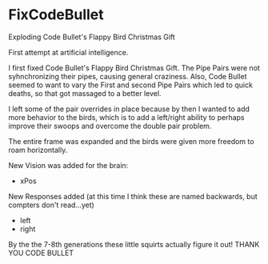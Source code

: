 # FixCodeBullet
Exploding Code Bullet's Flappy Bird Christmas Gift

First attempt at artificial intelligence.  

I first fixed Code Bullet's Flappy Bird Christmas Gift.  The Pipe Pairs were not syhnchronizing their pipes, causing general craziness.
Also, Code Bullet seemed to want to vary the First and second Pipe Pairs which led to quick deaths, so that got massaged to a better level.

I left some of the pair overrides in place because by then I wanted to add more behavior to the birds, which is to add a left/right ability to perhaps improve their swoops and overcome the double pair problem.

The entire frame was expanded and the birds were given more freedom to roam horizontally.

New Vision was added for the brain:
- xPos

New Responses added (at this time I think these are named backwards, but compters don't read...yet)
- left
- right

By the the 7-8th generations these little squirts actually figure it out! 
THANK YOU CODE BULLET
